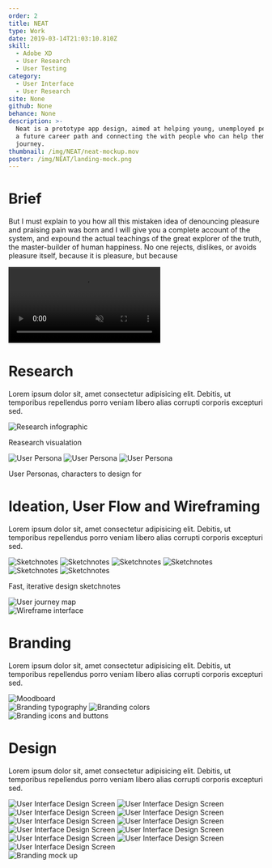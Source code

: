 ```yaml
---
order: 2
title: NEAT
type: Work
date: 2019-03-14T21:03:10.810Z
skill:
  - Adobe XD
  - User Research
  - User Testing
category:
  - User Interface
  - User Research
site: None
github: None
behance: None
description: >-
  Neat is a prototype app design, aimed at helping young, unemployed people find
  a future career path and connecting the with people who can help them on their
  journey.
thumbnail: /img/NEAT/neat-mockup.mov
poster: /img/NEAT/landing-mock.png
---
```


<div class="work-section brief">
      <h1>Brief</h1>
      <p>But I must explain to you how all this mistaken idea of denouncing pleasure and praising pain was born and I will give you a complete account of the system, and expound the actual teachings of the great explorer of the truth, the master-builder of human happiness. No one rejects, dislikes, or avoids pleasure itself, because it is pleasure, but because</p>
</div>

<div class="work-section">
  <div class="work-image-video">
    <video autoplay loop muted playsinline src="/img/NEAT/rotato.mov"></video>
  </div> 
</div>

<div class="work-section">
    <div class="work-text-container">
      <div class="work-text">
        <h1>Research</h1>
        <p>            Lorem ipsum dolor sit, amet consectetur adipisicing elit. Debitis, ut temporibus repellendus porro veniam libero alias corrupti corporis excepturi sed.
        </p>
      </div>
    </div>
    <div class="work-images">
      <div class="work-image-stack">
        <img data-src="/img/NEAT/research-stats.png" alt="Research infographic"/>
        <p>Reasearch visualation</p>
      </div>
      <div class="work-image-stack">
        <img data-src="/img/NEAT/user-jake.png" alt="User Persona"/>
        <img data-src="/img/NEAT/user-jennifer.png" alt="User Persona"/>
        <img data-src="/img/NEAT/user-terry.png" alt="User Persona"/>
        <p>User Personas, characters to design for</p>
      </div>
    </div>
  </div>

<div class="work-section">
    <div class="work-text-container">
      <div class="work-text">
        <h1>Ideation, User Flow and Wireframing</h1>
        <p>            Lorem ipsum dolor sit, amet consectetur adipisicing elit. Debitis, ut temporibus repellendus porro veniam libero alias corrupti corporis excepturi sed.
        </p>
      </div>
    </div>
    <div class="work-images">
      <div class="work-image-grid">
        <img data-src="/img/NEAT/sketchnote-1.png" alt="Sketchnotes"/>
        <img data-src="/img/NEAT/sketchnote-2.png" alt="Sketchnotes"/>
        <img data-src="/img/NEAT/sketchnote-3.png" alt="Sketchnotes"/>
        <img data-src="/img/NEAT/sketchnote-4.png" alt="Sketchnotes"/>
        <img data-src="/img/NEAT/sketchnote-5.png" alt="Sketchnotes"/>
        <img data-src="/img/NEAT/sketchnote-6.png" alt="Sketchnotes"/>
        <p>Fast, iterative design sketchnotes</p>
      </div>
      <div class="work-image-fullwidth">
        <img data-src="/img/NEAT/user-map.png" alt="User journey map"/>
      </div>
      <div class="work-image-fullwidth">
        <img data-src="/img/NEAT/wireframes-display.png" alt="Wireframe interface"/>
      </div>
    </div>
</div>

<div class="work-section">
    <div class="work-text-container">
      <div class="work-text">
        <h1>Branding</h1>
        <p>            Lorem ipsum dolor sit, amet consectetur adipisicing elit. Debitis, ut temporibus repellendus porro veniam libero alias corrupti corporis excepturi sed.
        </p>
      </div>
    </div>
    <div class="work-images">
      <div class="work-image-fullwidth">
        <img data-src="/img/NEAT/moodboard.jpg" alt="Moodboard"/>
      </div>
      <div class="work-image-grid large-tiles">
        <img data-src="/img/NEAT/branding-1.png" alt="Branding typography"/>
        <img data-src="/img/NEAT/branding-2.png" alt="Branding colors"/>
      </div>
      <div class="work-image-fullwidth">
        <img data-src="/img/NEAT/branding-3.png" alt="Branding icons and buttons"/>
      </div>
    </div>
</div>

<div class="work-section">
  <div class="work-text-container">
    <div class="work-text">
      <h1>Design</h1>
      <p>            Lorem ipsum dolor sit, amet consectetur adipisicing elit. Debitis, ut temporibus repellendus porro veniam libero alias corrupti corporis excepturi sed.
      </p>
    </div>
  </div>
  <div class="work-images">
    <div class="work-image-grid">
      <img data-src="/img/NEAT/ui-screen-1.png" alt="User Interface Design Screen"/>
      <img data-src="/img/NEAT/ui-screen-2.png" alt="User Interface Design Screen"/>
      <img data-src="/img/NEAT/ui-screen-3.png" alt="User Interface Design Screen"/>
      <img data-src="/img/NEAT/ui-screen-4.png" alt="User Interface Design Screen"/>
      <img data-src="/img/NEAT/ui-screen-5.png" alt="User Interface Design Screen"/>
      <img data-src="/img/NEAT/ui-screen-6.png" alt="User Interface Design Screen"/>
      <img data-src="/img/NEAT/ui-screen-7.png" alt="User Interface Design Screen"/>
      <img data-src="/img/NEAT/ui-screen-8.png" alt="User Interface Design Screen"/>
      <img data-src="/img/NEAT/ui-screen-9.png" alt="User Interface Design Screen"/>
      <img data-src="/img/NEAT/ui-screen-10.png" alt="User Interface Design Screen"/>
      <img data-src="/img/NEAT/ui-screen-11.png" alt="User Interface Design Screen"/>
    </div>
  </div>
</div>
<div class="work-section">
  <div class="work-images">
    <div class="work-image-fullwidth">
      <img data-src="/img/NEAT/NEAT-cover.jpg" alt="Branding mock up"/>
    </div>
  </div>
</div>
  
